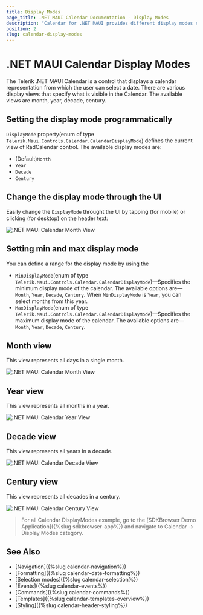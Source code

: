 ```yaml
---
title: Display Modes
page_title: .NET MAUI Calendar Documentation - Display Modes
description: "Calendar for .NET MAUI provides different display modes such as month, year, century, decade."
position: 2
slug: calendar-display-modes
---
```


# .NET MAUI Calendar Display Modes

The Telerik .NET MAUI Calendar is a control that displays a calendar representation from which the user can select a date. 
There are various display views that specify what is visible in the Calendar. The available views are month, year, decade, century.

## Setting the display mode programmatically

`DisplayMode` property(enum of type `Telerik.Maui.Controls.Calendar.CalendarDisplayMode`) defines the current view of RadCalendar control. The available display modes are:
* (Default)`Month`
* `Year`
* `Decade`
* `Century`

## Change the display mode through the UI

Easily change the `DisplayMode` throught the UI by tapping (for mobile) or clicking (for desktop) on the header text: 

![.NET MAUI Calendar Month View](images/combobox-header-footer.png)

## Setting min and max display mode

You can define a range for the display mode by using the 

* `MinDisplayMode`(enum of type `Telerik.Maui.Controls.Calendar.CalendarDisplayMode`)&mdash;Specifies the minimum display mode of the calendar. The available options are&mdash;`Month`, `Year`, `Decade`, `Century`. When `MinDisplayMode` is `Year`, you can select months from this year.
* `MaxDisplayMode`(enum of type `Telerik.Maui.Controls.Calendar.CalendarDisplayMode`)&mdash;Specifies the maximum display mode of the calendar. The available options are&mdash;`Month`, `Year`, `Decade`, `Century`.

<snippet id='calendar-display-range'/>

## Month view

This view represents all days in a single month.

<snippet id='calendar-displaymode-month'/>

![.NET MAUI Calendar Month View](images/combobox-header-footer.png)

## Year view

This view represents all months in a year.

<snippet id='calendar-displaymode-year'/>

![.NET MAUI Calendar Year View](images/combobox-header-footer.png)

## Decade view

This view represents all years in a decade.

<snippet id='calendar-displaymode-decade'/>

![.NET MAUI Calendar Decade View](images/combobox-header-footer.png)

## Century view

This view represents all decades in a century.

<snippet id='calendar-displaymode-century'/>

![.NET MAUI Calendar Century View](images/combobox-header-footer.png)

> For all Calendar DisplayModes example, go to the [SDKBrowser Demo Application]({%slug sdkbrowser-app%}) and navigate to Calendar -> Display Modes category.

## See Also

- [Navigation]({%slug calendar-navigation%})
- [Formatting]({%slug calendar-date-formatting%})
- [Selection modes]({%slug calendar-selection%}) 
- [Events]({%slug calendar-events%})
- [Commands]({%slug calendar-commands%})
- [Templates]({%slug calendar-templates-overview%})
- [Styling]({%slug calendar-header-styling%})